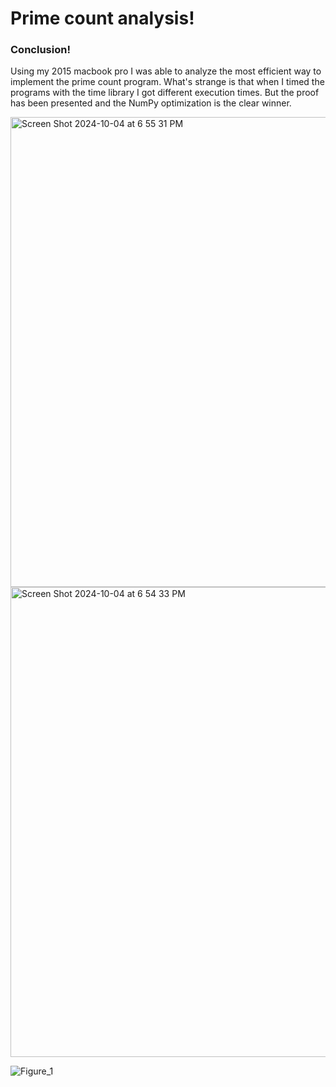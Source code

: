 # Prime count analysis!
### Conclusion!

Using my 2015 macbook pro I was able to analyze the most efficient way to implement the prime count program.
What's strange is that when I timed the programs with the time library I got different execution times.
But the proof has been presented and the NumPy optimization is the clear winner.

<img width="752" alt="Screen Shot 2024-10-04 at 6 55 31 PM" src="https://github.com/user-attachments/assets/8ec8e9d5-e7f9-466c-ad99-9701e316afcc">

<img width="752" alt="Screen Shot 2024-10-04 at 6 54 33 PM" src="https://github.com/user-attachments/assets/5c25d761-cbc6-4b64-8632-194c2a1ad994">

![Figure_1](https://github.com/user-attachments/assets/59d0e678-a425-4130-b6ff-730349c5e6c8)
